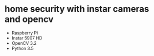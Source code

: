 # home security with instar cameras and opencv

* Raspberry Pi
* Instar 5907 HD
* OpenCV 3.2
* Python 3.5

